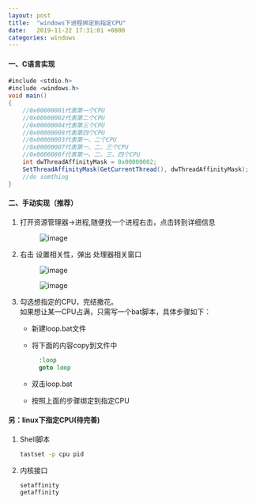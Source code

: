 ```yaml
---
layout: post
title:  "windows下进程绑定到指定CPU"
date:   2019-11-22 17:31:01 +0800
categories: windows
---
```

#### 一、C语言实现
```java
#include <stdio.h>
#include <windows.h>
void main()
{
    //0x00000001代表第一个CPU
    //0x00000002代表第二个CPU
    //0x00000004代表第三个CPU
    //0x00000008代表第四个CPU
    //0x00000003代表第一、二个CPU
    //0x00000007代表第一、二、三个CPU
    //0x0000000f代表第一、二、三、四个CPU
	int dwThreadAffinityMask = 0x00000002;
    SetThreadAffinityMask(GetCurrentThread(), dwThreadAffinityMask);
    //do somthing
}
```
#### 二、手动实现（推荐）
1. 打开资源管理器->进程,随便找一个进程右击，点击转到详细信息
   
    <figure>
        <img src="{{ site.baseurl }}/images/windows_cpu1.png" alt="image">
        <figcaption>
        </figcaption>
    </figure>

2. 右击 设置相关性，弹出 处理器相关窗口

    <figure>
        <img src="{{ site.baseurl }}/images/windows_cpu2.png" alt="image">
        <figcaption>
        </figcaption>
    </figure>
    
    <figure>
        <img src="{{ site.baseurl }}/images/windows_cpu3.png" alt="image">
        <figcaption>
        </figcaption>
    </figure>
    
3. 勾选想指定的CPU，完结撒花。  
   如果想让某一CPU占满，只需写一个bat脚本，具体步骤如下：
   - 新建loop.bat文件
   - 将下面的内容copy到文件中
        
     ```cmd
       :loop
       goto loop
     ```
     
   - 双击loop.bat
   - 按照上面的步骤绑定到指定CPU
   
#### 另：linux下指定CPU(待完善)
1. Shell脚本

    ```cmd
    tastset -p cpu pid
    ```   

2. 内核接口

    ```cmd
    setaffinity 
    getaffinity 
    ```